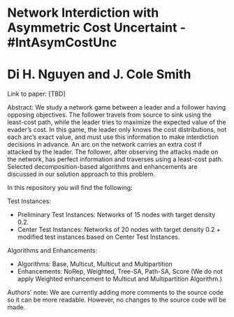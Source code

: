 # Network Interdiction with Asymmetric Cost Uncertaint - #IntAsymCostUnc
# Di H. Nguyen and J. Cole Smith

Link to paper: [TBD]

Abstract: We study a network game between a leader and a follower having opposing objectives. The follower travels from source to sink using the least-cost path, while the leader tries to maximize the expected value of the evader’s cost. In this game, the leader only knows the cost distributions, not each arc’s exact value, and must use this information to make interdiction decisions in advance. An arc on the network carries an extra cost if attacked by the leader. The follower, after observing the attacks made on the network, has perfect information and traverses using a least-cost path. Selected decomposition-based algorithms and enhancements are discussed in our solution approach to this problem.  

In this repository you will find the following:

Test Instances:
- Preliminary Test Instances: Networks of 15 nodes with target density 0.2.
- Center Test Instances: Networks of 20 nodes with target density 0.2 + modified test instances based on Center Test Instances.

Algorithms and Enhancements:
- Algorithms: Base, Multicut, Multicut and Multipartition
- Enhancements: NoRep, Weighted, Tree-SA, Path-SA, Score 
(We do not apply Weighted enhancement to Multicut and Multipartition Algorithm.)

Authors' note: We are currently adding more comments to the source code so it can be more readable. However, no changes to the source code will be made.
